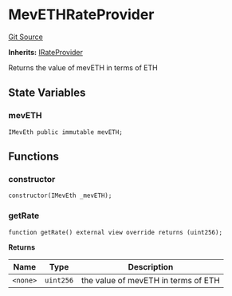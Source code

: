 # MevETHRateProvider
[Git Source](https://github.com/manifoldfinance/mevETH/blob/744c86166044c40a1c176b100f17322ace7974b4/src/MevEthRateProvider.sol)

**Inherits:**
[IRateProvider](/docs-output/src/src/interfaces/IRateProvider.sol/interface.IRateProvider.md)

Returns the value of mevETH in terms of ETH


## State Variables
### mevETH

```solidity
IMevEth public immutable mevETH;
```


## Functions
### constructor


```solidity
constructor(IMevEth _mevETH);
```

### getRate


```solidity
function getRate() external view override returns (uint256);
```
**Returns**

|Name|Type|Description|
|----|----|-----------|
|`<none>`|`uint256`|the value of mevETH in terms of ETH|


